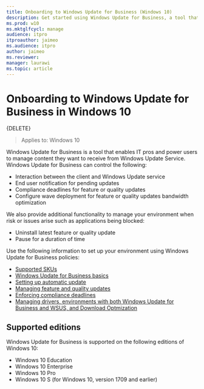 ```yaml
---
title: Onboarding to Windows Update for Business (Windows 10)
description: Get started using Windows Update for Business, a tool that enables IT pros and power users to manage content they want to receive from Windows Update.
ms.prod: w10
ms.mktglfcycl: manage
audience: itpro
itproauthor: jaimeo
ms.audience: itpro
author: jaimeo
ms.reviewer: 
manager: laurawi
ms.topic: article
---
```


# Onboarding to Windows Update for Business in Windows 10
{DELETE}

>Applies to: Windows 10

Windows Update for Business is a tool that enables IT pros and power users to manage content they want to receive from Windows Update Service. Windows Update for Business can control the following:

- Interaction between the client and Windows Update service
- End user notification for pending updates 
- Compliance deadlines for feature or quality updates 
- Configure wave deployment for feature or quality updates bandwidth optimization

We also provide additional functionality to manage your environment when risk or issues arise such as applications being blocked:

- Uninstall latest feature or quality update 
- Pause for a duration of time 

Use the following information to set up your environment using Windows Update for Business policies:

- [Supported SKUs](#supported-editions)
- [Windows Update for Business basics](wufb-basics.md)
- [Setting up automatic update](wufb-autoupdate.md)
- [Managing feature and quality updates](wufb-manageupdate.md)
- [Enforcing compliance deadlines](wufb-compliancedeadlines.md)
- [Managing drivers, environments with both Windows Update for Business and WSUS, and Download Optmization](wufb-managedrivers.md)

## Supported editions

Windows Update for Business is supported on the following editions of Windows 10:

- Windows 10 Education 
- Windows 10 Enterprise 
- Windows 10 Pro 
- Windows 10 S (for Windows 10, version 1709 and earlier)

